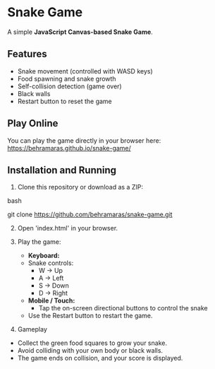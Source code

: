 # Snake Game

A simple **JavaScript Canvas-based Snake Game**.

## Features

- Snake movement (controlled with WASD keys)
- Food spawning and snake growth
- Self-collision detection (game over)
- Black walls
- Restart button to reset the game

## Play Online
You can play the game directly in your browser here:
https://behramaras.github.io/snake-game/

## Installation and Running

1. Clone this repository or download as a ZIP:

bash

git clone https://github.com/behramaras/snake-game.git


2. Open 'index.html' in your browser.  

3. Play the game:
   - **Keyboard:**
   - Snake controls:  
     - W → Up  
     - A → Left  
     - S → Down  
     - D → Right
   - **Mobile / Touch:**
     - Tap the on-screen directional buttons to control the snake
   - Use the Restart button to restart the game.

4. Gameplay
- Collect the green food squares to grow your snake.
- Avoid colliding with your own body or black walls.
- The game ends on collision, and your score is displayed.
